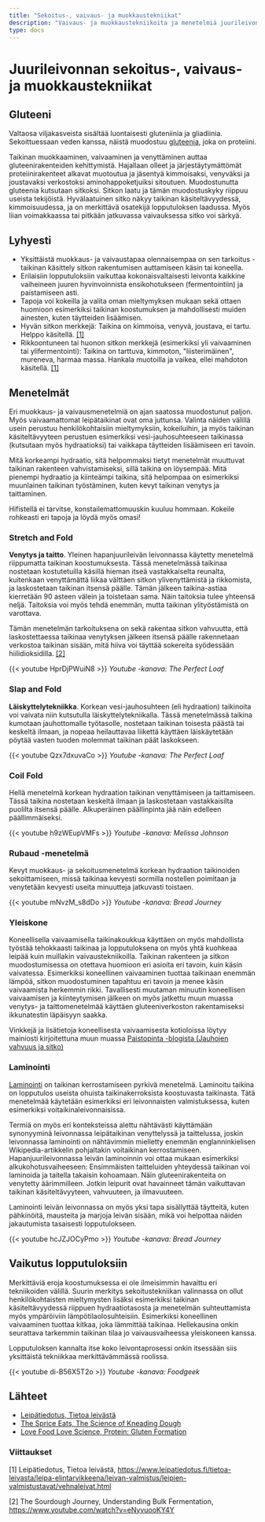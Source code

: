 ```yaml
---
title: "Sekoitus-, vaivaus- ja muokkaustekniikat"
description: "Vaivaus- ja muokkaustekniikoita ja menetelmiä juurileivontaan on paljon eri tilanteisiin. Tehdään katsaus lyhyesti osaan tyypillisimmistä näistä."
type: docs
---
```


# Juurileivonnan sekoitus-, vaivaus- ja muokkaustekniikat

## Gluteeni

Valtaosa viljakasveista sisältää luontaisesti gluteniinia ja gliadiinia.
Sekoittuessaan veden kanssa, näistä muodostuu [gluteenia](https://fi.wikipedia.org/wiki/Gluteeni),
joka on proteiini. 

Taikinan muokkaaminen, vaivaaminen ja venyttäminen auttaa gluteenirakenteiden kehittymistä. 
Hajallaan olleet ja järjestäytymättömät proteiinirakenteet alkavat muotoutua ja jäsentyä
kimmoisaksi, venyväksi ja joustavaksi verkostoksi aminohappoketjuiksi sitoutuen.
Muodostunutta gluteenia kutsutaan sitkoksi. Sitkon laatu ja tämän muodostuskyky riippuu useista tekijöistä.
Hyvälaatuinen sitko näkyy taikinan käsiteltävyydessä, kimmoisuudessa, ja on merkittävä
osatekijä lopputuloksen laadussa. Myös liian voimakkaassa tai pitkään jatkuvassa vaivauksessa sitko voi särkyä.

## Lyhyesti

* Yksittäistä muokkaus- ja vaivaustapaa olennaisempaa on sen tarkoitus - taikinan 
käsittely sitkon rakentumisen auttamiseen käsin tai koneella. 
* Erilaisiin lopputuloksiin vaikuttaa kokonaisvaltaisesti leivonta kaikkine vaiheineen
juuren hyvinvoinnista ensikohotukseen (fermentointiin) ja paistamiseen asti.
* Tapoja voi kokeilla ja valita oman mieltymyksen mukaan sekä ottaen huomioon esimerkiksi 
  taikinan koostumuksen ja mahdollisesti muiden ainesten, kuten täytteiden lisäämisen.
* Hyvän sitkon merkkejä: Taikina on kimmoisa, venyvä, joustava, ei tartu. Helppo käsitellä. [[1]](#viittaukset)
* Rikkoontuneen tai huonon sitkon merkkejä (esimerkiksi yli vaivaaminen tai ylifermentointi):
  Taikina on tarttuva, kimmoton, "liisterimäinen", mureneva, harmaa massa. Hankala muotoilla
  ja vaikea, ellei mahdoton käsitellä. [[1]](#viittaukset)

## Menetelmät

Eri muokkaus- ja vaivausmenetelmiä on ajan saatossa muodostunut paljon.
Myös vaivaamattomat leipätaikinat ovat oma juttunsa.
Valinta näiden välillä usein perustuu henkilökohtaisiin mieltymyksiin,
kokeiluihin, ja myös taikinan käsiteltävyyteen perustuen esimerkiksi
vesi-jauhosuhteeseen taikinassa (kutsutaan myös hydraatioksi) tai
vaikkapa täytteiden lisäämiseen eri tavoin.

Mitä korkeampi hydraatio, sitä helpommaksi tietyt menetelmät muuttuvat
taikinan rakenteen vahvistamiseksi, sillä taikina on löysempää. 
Mitä pienempi hydraatio ja kiinteämpi taikina, sitä helpompaa on esimerkiksi 
muunlainen taikinan työstäminen, kuten kevyt taikinan venytys ja taittaminen.

Hifistellä ei tarvitse, konstailemattomuuskin kuuluu hommaan.
Kokeile rohkeasti eri tapoja ja löydä myös omasi!

### Stretch and Fold

**Venytys ja taitto**. Yleinen hapanjuurileivän leivonnassa käytetty menetelmä riippumatta
taikinan koostumuksesta. Tässä menetelmässä taikinaa nostetaan kostutetuilla käsillä
hieman itseä vastakkaiselta reunalta, kuitenkaan venyttämättä liikaa välttäen sitkon
ylivenyttämistä ja rikkomista, ja laskostetaan taikinan itsensä päälle. Tämän jälkeen
taikina-astiaa kierretään 90 asteen välein ja toistetaan sama. Näin taitoksia tulee
yhteensä neljä. Taitoksia voi myös tehdä enemmän, mutta taikinan ylityöstämistä on varottava.

Tämän menetelmän tarkoituksena on sekä rakentaa sitkon vahvuutta, että laskostettaessa
taikinaa venytyksen jälkeen itsensä päälle rakennetaan verkostoa taikinan sisään, mitä
hiiva voi täyttää sokereita syödessään hiilidioksidilla. [[2]](#viittaukset)

{{< youtube HprDjPWuiN8 >}}
_Youtube -kanava: The Perfect Loaf_

### Slap and Fold

**Läiskyttelytekniikka**. Korkean vesi-jauhosuhteen (eli hydraation)
taikinoita voi vaivata niin kutsutulla läiskyttelytekniikalla. Tässä menetelmässä
taikina kumotaan jauhottomalle työtasolle, nostetaan taikinan toisesta päästä tai keskeltä
ilmaan, ja nopeaa heilauttavaa liikettä käyttäen läiskäytetään pöytää vasten tuoden
molemmat taikinan päät laskokseen.

{{< youtube Qzx7dxuvaCo >}}
_Youtube -kanava: The Perfect Loaf_

### Coil Fold

Hellä menetelmä korkean hydraation taikinan venyttämiseen ja taittamiseen.
Tässä taikina nostetaan keskeltä ilmaan ja laskostetaan vastakkaisilta puolilta
itsensä päälle. Alkuperäinen päällinpinta jää näin edelleen päällimmäiseksi.

{{< youtube h9zWEupVMFs >}}
_Youtube -kanava: Melissa Johnson_

### Rubaud -menetelmä

Kevyt muokkaus- ja sekoitusmenetelmä korkean hydraation taikinoiden sekoittamiseen, missä taikinaa 
kevyesti sormilla nostellen poimitaan ja venytetään kevyesti useita minuutteja 
jatkuvasti toistaen.

{{< youtube mNvzM_s8dDo >}}
_Youtube -kanava: Bread Journey_

### Yleiskone

Koneellisella vaivaamisella taikinakoukkua käyttäen on myös mahdollista työstää
tehokkaasti taikinaa ja lopputuloksena on myös yhtä kuohkeaa leipää kuin 
muillakin vaivaustekniikoilla. Taikinan rakenteen ja sitkon muodostumisessa on 
otettava huomioon eri asioita eri tavoin, kuin käsin vaivatessa. 
Esimerkiksi koneellinen vaivaaminen tuottaa taikinaan enemmän lämpöä,
sitkon muodostuminen tapahtuu eri tavoin ja menee käsin vaivaamista herkemmin
rikki. Tavallisesti muutaman minuutin koneellisen vaivaamisen ja kiinteytymisen jälkeen
on myös jatkettu muun muassa venytys- ja taittomenetelmää käyttäen gluteeniverkoston
rakentamiseksi ikkunatestin läpäisyyn saakka.

Vinkkejä ja lisätietoja koneellisesta vaivaamisesta kotioloissa löytyy
mainiosti kirjoitettuna muun muassa
[Paistopinta -blogista (Jauhojen vahvuus ja sitko)](https://paistopinta.net/jauhojen-vahvuus-ja-sitko/#vinkit)

### Laminointi

[Laminointi](https://en.wikipedia.org/wiki/Laminated_dough) on taikinan kerrostamiseen
pyrkivä menetelmä. Laminoitu taikina on lopputulos useista ohuista taikinakerroksista
koostuvasta taikinasta. Tätä menetelmää käytetään esimerkiksi eri leivonnaisten
valmistuksessa, kuten esimerkiksi voitaikinaleivonnaisissa.

Termiä on myös eri konteksteissa alettu nähtävästi käyttämään synonyyminä leivonnassa leipätaikinan venyttelyssä
ja taittelussa, joskin leivonnassa laminointi on nähtävimmin mielletty enemmän englanninkielisen
Wikipedia-artikkelin pohjaltakin voitaikinan kerrostamiseen.
Hapanjuurileivonnassa leivän laminoinnin voi ottaa mukaan esimerkiksi alkukohotusvaiheeseen:
Ensimmäisten taitteluiden yhteydessä taikinan voi laminoida ja taitella takaisin kohoamaan.
Näin gluteenirakenteita on venytetty äärimmilleen. Jotkin leipurit ovat havainneet tämän
vaikuttavan taikinan käsiteltävyyteen, vahvuuteen, ja ilmavuuteen.

Laminointi leivän leivonnassa on myös yksi tapa sisällyttää täytteitä, kuten pähkinöitä,
mausteita ja marjoja leivän sisään, mikä voi helpottaa näiden jakautumista tasaisesti
lopputulokseen.

{{< youtube hcJZJOCyPmo >}}
_Youtube -kanava: Bread Journey_

## Vaikutus lopputuloksiin

Merkittäviä eroja koostumuksessa ei ole ilmeisimmin havaittu eri tekniikoiden välillä. 
Suurin merkitys sekoitustekniikan valinnassa on ollut henkilökohtaisten mieltymysten 
lisäksi esimerkiksi taikinan käsiteltävyydessä riippuen hydraatiotasosta ja
menetelmän suhteuttamista myös ympäröiviin lämpötilaolosuhteisiin. Esimerkiksi
koneellinen vaivaaminen tuottaa kitkaa, joka lämmittää taikinaa. Hellekausina
onkin seurattava tarkemmin taikinan tilaa jo vaivausvaiheessa yleiskoneen kanssa.

Lopputuloksen kannalta itse koko leivontaprosessi onkin itsessään siis yksittäistä tekniikkaa
merkittävämmässä roolissa.

{{< youtube di-B56X5T2o >}}
_Youtube -kanava: Foodgeek_

## Lähteet

* [Leipätiedotus, Tietoa leivästä](https://www.leipatiedotus.fi/tietoa-leivasta/leipa-elintarvikkeena/leivan-valmistus/leipien-valmistustavat/vehnaleivat.html)
* [The Sprice Eats, The Science of Kneading Dough](https://www.thespruceeats.com/the-science-of-kneading-dough-1328690)
* [Love Food Love Science, Protein: Gluten Formation](https://www.ifst.org/lovefoodlovescience/resources/protein-gluten-formation)

### Viittaukset

[1] Leipätiedotus, Tietoa leivästä, https://www.leipatiedotus.fi/tietoa-leivasta/leipa-elintarvikkeena/leivan-valmistus/leipien-valmistustavat/vehnaleivat.html

[2] The Sourdough Journey, Understanding Bulk Fermentation, https://www.youtube.com/watch?v=eNyvuooKY4Y

